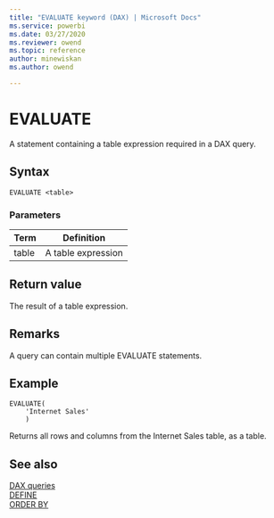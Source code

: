 ```yaml
---
title: "EVALUATE keyword (DAX) | Microsoft Docs"
ms.service: powerbi 
ms.date: 03/27/2020
ms.reviewer: owend
ms.topic: reference
author: minewiskan
ms.author: owend

---
```

# EVALUATE
  
A statement containing a table expression required in a DAX query.

## Syntax  
  
```dax
EVALUATE <table>  
```
  
### Parameters  
  
|Term|Definition|  
|--------|--------------|  
|table|A table expression|  
  
## Return value

The result of a table expression.

## Remarks

A query can contain multiple EVALUATE statements.

## Example

```dax
EVALUATE(
    'Internet Sales'
    )
```

Returns all rows and columns from the Internet Sales table, as a table.
  
## See also

[DAX queries](dax-queries.md)   
[DEFINE](define-statement-dax.md)   
[ORDER BY](orderby-statement-dax.md)   
